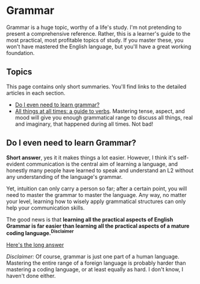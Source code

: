 # Grammar

Grammar is a huge topic, worthy of a life's study. I'm not pretending to present
a comprehensive reference. Rather, this is a learner's guide to the most practical,
most profitable topics of study.
If you master these, you won't have mastered the English language, but you'll
have a great working foundation.

## Topics

This page contains only short summaries. You'll find links to the detailed
articles in each section.

* [Do I even need to learn grammar?](#do-i-even-need-to-learn-grammar%3F)
* [All things at all times: a guide to verbs](./verb-guide/verb-guide.md). Mastering tense,
aspect, and mood will give you enough grammatical range to discuss all things,
real and imaginary, that happened during all times. Not bad!

## Do I even need to learn Grammar?

**Short answer**, yes it it makes things a lot easier. However, I think it's self-evident
communication is the central aim of learning a language, and honestly many people
have learned to speak and understand an L2 without any understanding of the language's grammar. 

Yet, intuition can only carry a person so far; after a
certain point, you will need to master the grammar to master the language.
Any way, no matter your level, learning how to wisely apply grammatical structures can only help your
communication skills. 


The good news is that **learning all the practical aspects of English Grammar is
far easier than learning all the practical aspects of a mature coding
language.<sup>Disclaimer</sup>**  


[Here's the long answer](./Do-I-Need-Grammar%3F.md)

_Disclaimer:_ Of course, grammar is just one part of a human language. Mastering
the entire range of a foreign language is probably harder than mastering a coding
language, or at least equally as hard. I don't know, I haven't done either.






